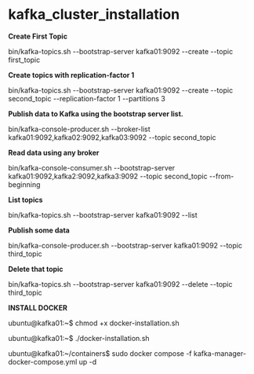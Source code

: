 # kafka_cluster_installation



**Create First Topic**

bin/kafka-topics.sh --bootstrap-server kafka01:9092 --create --topic first_topic



**Create topics with replication-factor 1**

bin/kafka-topics.sh --bootstrap-server kafka01:9092 --create --topic second_topic --replication-factor 1 --partitions 3



**Publish data to Kafka using the bootstrap server list.**

bin/kafka-console-producer.sh --broker-list kafka01:9092,kafka02:9092,kafka03:9092 --topic second_topic



**Read data using any broker**

bin/kafka-console-consumer.sh --bootstrap-server kafka01:9092,kafka2:9092,kafka3:9092 --topic second_topic --from-beginning


**List topics**

bin/kafka-topics.sh --bootstrap-server kafka01:9092 --list



**Publish some data**

bin/kafka-console-producer.sh --bootstrap-server kafka01:9092 --topic third_topic



**Delete that topic**

bin/kafka-topics.sh --bootstrap-server kafka01:9092 --delete --topic third_topic


**INSTALL DOCKER**

ubuntu@kafka01:~$ chmod +x docker-installation.sh

ubuntu@kafka01:~$ ./docker-installation.sh

ubuntu@kafka01:~/containers$ sudo docker compose -f kafka-manager-docker-compose.yml up -d




